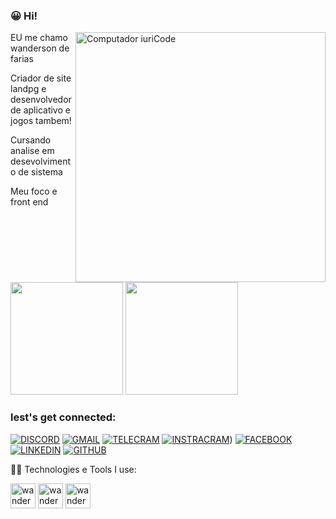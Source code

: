 ### 😀 Hi!
  
  <img src="https://raw.githubusercontent.com/MicaelliMedeiros/micaellimedeiros/master/image/computer-illustration.png" min-width="400px" max-width="400px" width="400px" align="right" alt="Computador iuriCode">


 EU me chamo  wanderson de farias

Criador de site landpg e desenvolvedor de aplicativo e jogos tambem!

Cursando  analise em desevolvimento de sistema

Meu foco e front end

<di>
 <img height="180em" src="https://github-readme-stats.vercel.app/api?username=wandersondefariasprogramador&show_icons=true&theme=tokyonight"/>
<img height="180em" src="https://github-readme-stats.vercel.app/api/top-langs/?username=wandersondefariasprogramador&layout=compact&theme=tokyonight"/> 
  
 </div>

  
  ### lest's get connected:
  
 [![DISCORD](https://img.shields.io/badge/Discord-7289DA?style=for-the-badge&logo=discord&logoColor=white)]()
 [![GMAIL](https://img.shields.io/badge/Gmail-D14836?style=for-the-badge&logo=gmail&logoColor=white)](https://mail.google.com/mail/u/0/#inbox)
 [![TELECRAM](https://img.shields.io/badge/Telegram-2CA5E0?style=for-the-badge&logo=telegram&logoColor=white)](https://t.me/wandersondefarias)
 [![INSTRACRAM](https://img.shields.io/badge/Instagram-E4405F?style=for-the-badge&logo=instagram&logoColor=white)](https://instagram.com/wandersondefarias?utm_medium))
 [![FACEBOOK](https://img.shields.io/badge/Facebook-1877F2?style=for-the-badge&logo=facebook&logoColor=white)](https://www.facebook.com/wandersondefarias.farias)
 [![LINKEDIN](https://img.shields.io/badge/LinkedIn-0077B5?style=for-the-badge&logo=linkedin&logoColor=white)](https://www.linkedin.com/in/wanderson-farias-ba9a90215/)
 [![GITHUB](https://img.shields.io/badge/GitHub-100000?style=for-the-badge&logo=github&logoColor=white)]()
 
 
 🧑‍💻 Technologies e Tools I use:
 
 
 
 <div>
<img aling="centeer"alt="wanderson-html"heignt="30" width="40" src="https://cdn.jsdelivr.net/gh/devicons/devicon/icons/html5/html5-original.svg"/>
<img aling="centeer"alt="wanderson-html"heignt="30" width="40" src="https://cdn.jsdelivr.net/gh/devicons/devicon/icons/css3/css3-original.svg"/>
<img aling="centeer"alt="wanderson-html"heignt="30" width="40" src="https://cdn.jsdelivr.net/gh/devicons/devicon/icons/javascript/javascript-original.svg"/>
</div>
 
